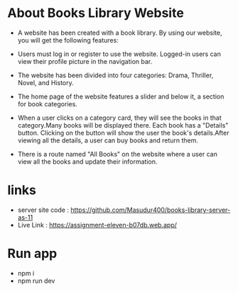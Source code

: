# About Books Library Website

 - A website has been created with a book library. By using our website, you will get the following features:

 - Users must log in or register to use the website. Logged-in users can view their profile picture in the navigation bar.

 - The website has been divided into four categories: Drama, Thriller, Novel, and History.

 - The home page of the website features a slider and below it, a section for book categories.

 - When a user clicks on a category card, they will see the books in that category.Many books will be displayed there. Each book has a "Details" button. Clicking on the button will show the user the book's details.After viewing all the details, a user can buy books and return them.

 - There is a route named "All Books" on the website where a user can view all the books and update their information.




# links
- server site code : https://github.com/Masudur400/books-library-server-as-11
- Live Link : https://assignment-eleven-b07db.web.app/

# Run app 
- npm i
- npm run dev
